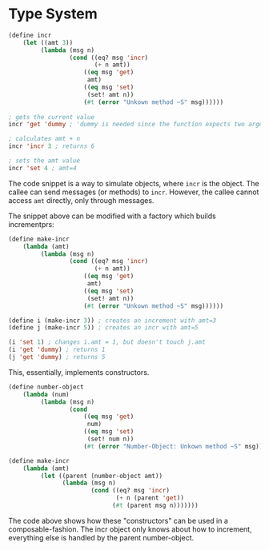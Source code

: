 # Type System

```lisp
(define incr 
    (let ((amt 3))
         (lambda (msg n)
                 (cond ((eq? msg 'incr) 
                     	(+ n amt))
                     ((eq msg 'get) 
                      amt)
                     ((eq msg 'set) 
                      (set! amt n))
                     (#t (error "Unkown method ~S" msg))))))
    
; gets the current value
incr 'get 'dummy ; 'dummy is needed since the function expects two arguments

; calculates amt + n
incr 'incr 3 ; returns 6

; sets the amt value
incr 'set 4 ; amt=4
```

The code snippet is a way to simulate objects, where `incr` is the object. The callee can send messages (or methods) to `incr`. However, the callee cannot access `amt` directly, only through messages.

The snippet above can be modified with a factory which builds incrementprs:

```lisp
(define make-incr 
    (lambda (amt)
         (lambda (msg n)
                 (cond ((eq? msg 'incr) 
                     	(+ n amt))
                     ((eq msg 'get) 
                      amt)
                     ((eq msg 'set) 
                      (set! amt n))
                     (#t (error "Unkown method ~S" msg))))))

(define i (make-incr 3)) ; creates an increment with amt=3
(define j (make-incr 5)) ; creates an incr with amt=5

(i 'set 1) ; changes i.amt = 1, but doesn't touch j.amt
(i 'get 'dummy) ; returns 1
(j 'get 'dummy) ; returns 5
```

This, essentially, implements constructors.

```lisp
(define number-object 
    (lambda (num)
         (lambda (msg n)
                 (cond 
                     ((eq msg 'get) 
                      num)
                     ((eq msg 'set) 
                      (set! num n))
                     (#t (error "Number-Object: Unkown method ~S" msg))))))

(define make-incr 
    (lambda (amt)
         (let ((parent (number-object amt))
               (lambda (msg n)
                       (cond ((eq? msg 'incr) 
                              (+ n (parent 'get))
                             (#t (parent msg n)))))))

```

The code above shows how these "constructors" can be used in a composable-fashion. The incr object only knows about how to increment, everything else is handled by the parent number-object.